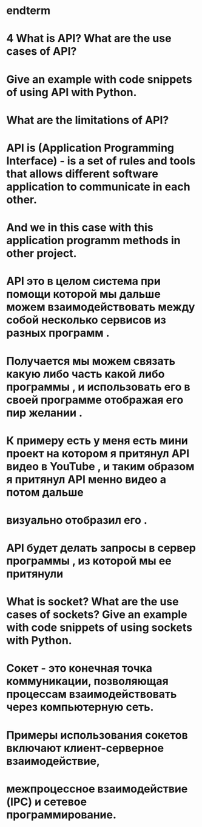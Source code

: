 # endterm

# 4 What is API? What are the use cases of API?
# Give an example with code snippets of using API with Python.
# What are the limitations of API?



# API is (Application Programming Interface) -  is a set of rules and tools that allows different software application to communicate in each other.
# And we in this case with this application programm methods in other project.
# API это в целом система при помощи которой мы дальше можем взаимодействовать между собой несколько сервисов из разных программ .
# Получается мы можем связать какую либо часть какой либо программы , и использовать его в своей программе отображая его пир желании .
# К примеру есть у меня есть мини проект на котором я притянул API видео в YouTube , и таким образом я притянул API менно видео а потом дальше
# визуально отобразил его .
# API будет делать запросы в сервер программы , из которой мы ее притянули

# What is socket? What are the use cases of sockets? Give an example with code snippets of using sockets with Python.

# Сокет - это конечная точка коммуникации, позволяющая процессам взаимодействовать через компьютерную сеть. 
# Примеры использования сокетов включают клиент-серверное взаимодействие, 
# межпроцессное взаимодействие (IPC) и сетевое программирование.
